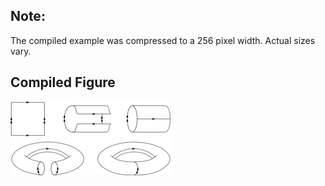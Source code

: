 Note:
-----

The compiled example was compressed to a 256
pixel width. Actual sizes vary.

Compiled Figure
---------------
![Example](Square_to_Torus.png)
